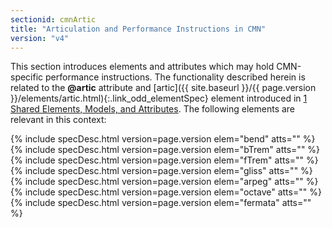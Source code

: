 ```yaml
---
sectionid: cmnArtic
title: "Articulation and Performance Instructions in CMN"
version: "v4"
---
```




This section introduces elements and attributes which may hold CMN-specific performance
instructions. The functionality described herein is related to the **@artic**
attribute and [artic]({{ site.baseurl }}/{{ page.version }}/elements/artic.html){:.link_odd_elementSpec} element introduced in <a class="link_ptr" title="Shared Elements, Models, and Attributes" href="{{ site.baseurl }}/{{ page.version }}/guidelines/shared.html">1 Shared Elements, Models, and Attributes</a>. The
following elements are relevant in this context:



{% include specDesc.html version=page.version elem="bend" atts="" %}
{% include specDesc.html version=page.version elem="bTrem" atts="" %}
{% include specDesc.html version=page.version elem="fTrem" atts="" %}
{% include specDesc.html version=page.version elem="gliss" atts="" %}
{% include specDesc.html version=page.version elem="arpeg" atts="" %}
{% include specDesc.html version=page.version elem="octave" atts="" %}
{% include specDesc.html version=page.version elem="fermata" atts="" %}








